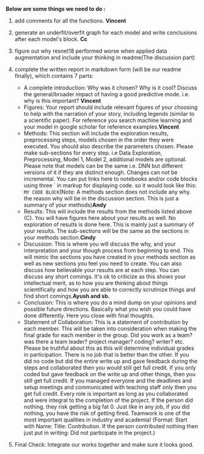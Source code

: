 **Below are some things we need to do :** 

1. add comments for all the functions. **Vincent**
2. generate an underfit/overfit graph for each model and write conclusions after each model's block. **Cc**
3. figure out why resnet18 performed worse when applied data augmentation and include your thinking in readme(The discussion part)
4. complete the written report in markdown form (will be our readme finally), which contains 7 parts:
	- A complete introduction: Why was it chosen? Why is it cool? Discuss the general/broader impact of having a good predictive mode. i.e. why is this important? **Vincent**
	- Figures: Your report should include relevant figures of your choosing to help with the narration of your story, including legends (similar to a scientific paper). For reference you search machine learning and your model in google scholar for reference examples.**Vincent**
	- Methods: This section will include the exploration results, preprocessing steps, models chosen in the order they were executed. You should also describe the parameters chosen. Please make sub-sections for every step. i.e Data Exploration, Preprocessing, Model 1, Model 2, additional models are optional. Please note that models can be the same i.e. DNN but different versions of it if they are distinct enough. Changes can not be incremental. You can put links here to notebooks and/or code blocks using three ` in markup for displaying code. so it would look like this: ``` MY CODE BLOCK ```(Note: A methods section does not include any why. the reason why will be in the discussion section. This is just a summary of your methods)**Andy**
	- Results: This will include the results from the methods listed above (C). You will have figures here about your results as well. No exploration of results is done here. This is mainly just a summary of your results. The sub-sections will be the same as the sections in your methods section.**Cindy**
	- Discussion: This is where you will discuss the why, and your interpretation and your though process from beginning to end. This will mimic the sections you have created in your methods section as well as new sections you feel you need to create. You can also discuss how believable your results are at each step. You can discuss any short comings. It's ok to criticize as this shows your intellectual merit, as to how you are thinking about things scientifically and how you are able to correctly scrutinize things and find short comings.**Ayush and sb.**
	- Conclusion: This is where you do a mind dump on your opinions and possible future directions. Basically what you wish you could have done differently. Here you close with final thoughts.
	- Statement of Collaboration: This is a statement of contribution by each member. This will be taken into consideration when making the final grade for each member in the group. Did you work as a team? was there a team leader? project manager? coding? writer? etc. Please be truthful about this as this will determine individual grades in participation. There is no job that is better than the other. If you did no code but did the entire write up and gave feedback during the steps and collaborated then you would still get full credit. If you only coded but gave feedback on the write up and other things, then you still get full credit. If you managed everyone and the deadlines and setup meetings and communicated with teaching staff only then you get full credit. Every role is important as long as you collaborated and were integral to the completion of the project. If the person did nothing. they risk getting a big fat 0. Just like in any job, if you did nothing, you have the risk of getting fired. Teamwork is one of the most important qualities in industry and academia! (Format: Start with Name: Title: Contribution. If the person contributed nothing then just put in writing: Did not participate in the project.)

5. Final Check: Integrate our works together and make sure it looks good.